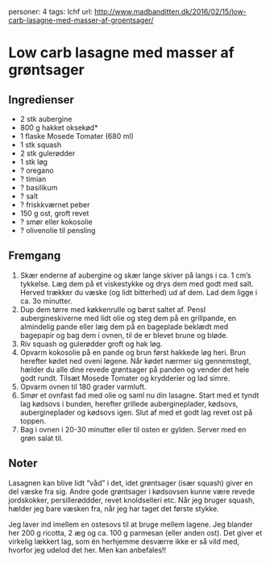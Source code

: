 personer: 4
tags: lchf
url: http://www.madbanditten.dk/2016/02/15/low-carb-lasagne-med-masser-af-groentsager/

# Low carb lasagne med masser af grøntsager

## Ingredienser
  - 2 stk aubergine
  - 800 g hakket oksekød*
  - 1 flaske Mosede Tomater (680 ml)
  - 1 stk squash
  - 2 stk gulerødder
  - 1 stk løg
  - ? oregano
  - ? timian
  - ? basilikum
  - ? salt
  - ? friskkværnet peber
  - 150 g ost, groft revet
  - ? smør eller kokosolie
  - ? olivenolie til pensling

## Fremgang
  1. Skær enderne af aubergine og skær lange skiver på langs i ca. 1 cm’s
     tykkelse. Læg dem på et viskestykke og drys dem med godt med salt. Herved
     trækker du væske (og lidt bitterhed) ud af dem. Lad dem ligge i ca. 3o
     minutter.
  2. Dup dem tørre med køkkenrulle og børst saltet af. Pensl aubergineskiverne
     med lidt olie og steg dem på en grillpande, en almindelig pande eller læg
     dem på en bageplade beklædt med bagepapir og bag dem i ovnen, til de er
     blevet brune og bløde.
  3. Riv squash og gulerødder groft og hak løg.
  4. Opvarm kokosolie på en pande og brun først hakkede løg heri. Brun herefter
     kødet ned oveni løgene. Når kødet nærmer sig gennemstegt, hælder du alle
     dine revede grøntsager på panden og vender det hele godt rundt. Tilsæt
     Mosede Tomater og krydderier og lad simre.
  5. Opvarm ovnen til 180 grader varmluft.
  6. Smør et ovnfast fad med olie og saml nu din lasagne. Start med et tyndt
     lag kødsovs i bunden, herefter grillede aubergineplader, kødsovs,
     aubergineplader og kødsovs igen. Slut af med et godt lag revet ost på
     toppen.
  7. Bag i ovnen i 20-30 minutter eller til osten er gylden. Server med en grøn
     salat til.

## Noter
Lasagnen kan blive lidt “våd” i det, idet grøntsager (især squash) giver en del
væske fra sig. Andre gode grøntsager i kødsovsen kunne være revede jordskokker,
persillerøddder, revet knoldselleri etc. Når jeg bruger squash, hælder jeg bare
væsken fra, når jeg har taget det første stykke.

Jeg laver ind imellem en ostesovs til at bruge mellem lagene. Jeg blander her
200 g ricotta, 2 æg og ca. 100 g parmesan (eller anden ost). Det giver et
virkelig lækkert lag, som én herhjemme desværre ikke er så vild med, hvorfor
jeg udelod det her. Men kan anbefales!!
